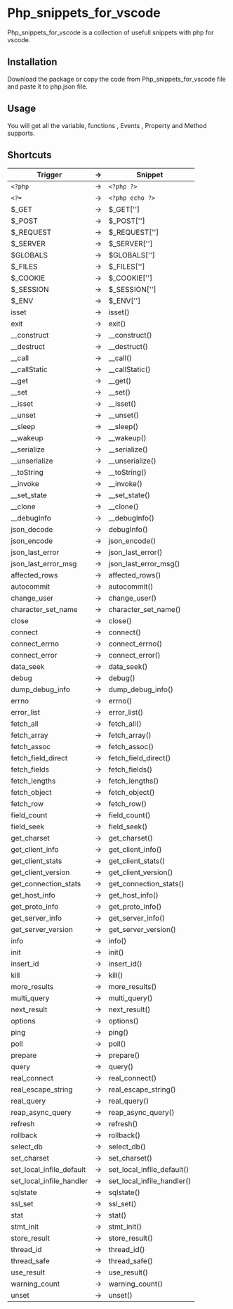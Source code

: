 # Php_snippets_for_vscode

Php_snippets_for_vscode is a collection of usefull snippets with php for vscode.

## Installation

Download the package or copy the code from Php_snippets_for_vscode file and paste it to php.json file.

## Usage

You will get all the variable, functions , Events , Property and Method supports.

## Shortcuts

| Trigger                  | ->  | Snippet                    |
| ------------------------ | --- | -------------------------- |
| `<?php `                 | ->  | `<?php ?>`                 |
| `<?= `                   | ->  | `<?php echo ?>`            |
| $\_GET                   | ->  | $\_GET['']                 |
| $\_POST                  | ->  | $\_POST['']                |
| $\_REQUEST               | ->  | $\_REQUEST['']             |
| $\_SERVER                | ->  | $\_SERVER['']              |
| $GLOBALS                 | ->  | $GLOBALS['']               |
| $\_FILES                 | ->  | $\_FILES['']               |
| $\_COOKIE                | ->  | $\_COOKIE['']              |
| $\_SESSION               | ->  | $\_SESSION['']             |
| $\_ENV                   | ->  | $\_ENV['']                 |
| isset                    | ->  | isset()                    |
| exit                     | ->  | exit()                     |
| \_\_construct            | ->  | \_\_construct()            |
| \_\_destruct             | ->  | \_\_destruct()             |
| \_\_call                 | ->  | \_\_call()                 |
| \_\_callStatic           | ->  | \_\_callStatic()           |
| \_\_get                  | ->  | \_\_get()                  |
| \_\_set                  | ->  | \_\_set()                  |
| \_\_isset                | ->  | \_\_isset()                |
| \_\_unset                | ->  | \_\_unset()                |
| \_\_sleep                | ->  | \_\_sleep()                |
| \_\_wakeup               | ->  | \_\_wakeup()               |
| \_\_serialize            | ->  | \_\_serialize()            |
| \_\_unserialize          | ->  | \_\_unserialize()          |
| \_\_toString             | ->  | \_\_toString()             |
| \_\_invoke               | ->  | \_\_invoke()               |
| \_\_set_state            | ->  | \_\_set_state()            |
| \_\_clone                | ->  | \_\_clone()                |
| \_\_debugInfo            | ->  | \_\_debugInfo()            |
| json_decode              | ->  | debugInfo()                |
| json_encode              | ->  | json_encode()              |
| json_last_error          | ->  | json_last_error()          |
| json_last_error_msg      | ->  | json_last_error_msg()      |
| affected_rows            | ->  | affected_rows()            |
| autocommit               | ->  | autocommit()               |
| change_user              | ->  | change_user()              |
| character_set_name       | ->  | character_set_name()       |
| close                    | ->  | close()                    |
| connect                  | ->  | connect()                  |
| connect_errno            | ->  | connect_errno()            |
| connect_error            | ->  | connect_error()            |
| data_seek                | ->  | data_seek()                |
| debug                    | ->  | debug()                    |
| dump_debug_info          | ->  | dump_debug_info()          |
| errno                    | ->  | errno()                    |
| error_list               | ->  | error_list()               |
| fetch_all                | ->  | fetch_all()                |
| fetch_array              | ->  | fetch_array()              |
| fetch_assoc              | ->  | fetch_assoc()              |
| fetch_field_direct       | ->  | fetch_field_direct()       |
| fetch_fields             | ->  | fetch_fields()             |
| fetch_lengths            | ->  | fetch_lengths()            |
| fetch_object             | ->  | fetch_object()             |
| fetch_row                | ->  | fetch_row()                |
| field_count              | ->  | field_count()              |
| field_seek               | ->  | field_seek()               |
| get_charset              | ->  | get_charset()              |
| get_client_info          | ->  | get_client_info()          |
| get_client_stats         | ->  | get_client_stats()         |
| get_client_version       | ->  | get_client_version()       |
| get_connection_stats     | ->  | get_connection_stats()     |
| get_host_info            | ->  | get_host_info()            |
| get_proto_info           | ->  | get_proto_info()           |
| get_server_info          | ->  | get_server_info()          |
| get_server_version       | ->  | get_server_version()       |
| info                     | ->  | info()                     |
| init                     | ->  | init()                     |
| insert_id                | ->  | insert_id()                |
| kill                     | ->  | kill()                     |
| more_results             | ->  | more_results()             |
| multi_query              | ->  | multi_query()              |
| next_result              | ->  | next_result()              |
| options                  | ->  | options()                  |
| ping                     | ->  | ping()                     |
| poll                     | ->  | poll()                     |
| prepare                  | ->  | prepare()                  |
| query                    | ->  | query()                    |
| real_connect             | ->  | real_connect()             |
| real_escape_string       | ->  | real_escape_string()       |
| real_query               | ->  | real_query()               |
| reap_async_query         | ->  | reap_async_query()         |
| refresh                  | ->  | refresh()                  |
| rollback                 | ->  | rollback()                 |
| select_db                | ->  | select_db()                |
| set_charset              | ->  | set_charset()              |
| set_local_infile_default | ->  | set_local_infile_default() |
| set_local_infile_handler | ->  | set_local_infile_handler() |
| sqlstate                 | ->  | sqlstate()                 |
| ssl_set                  | ->  | ssl_set()                  |
| stat                     | ->  | stat()                     |
| stmt_init                | ->  | stmt_init()                |
| store_result             | ->  | store_result()             |
| thread_id                | ->  | thread_id()                |
| thread_safe              | ->  | thread_safe()              |
| use_result               | ->  | use_result()               |
| warning_count            | ->  | warning_count()            |
| unset                    | ->  | unset()                    |
